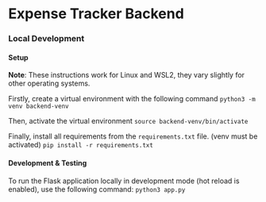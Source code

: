 # Expense Tracker Backend

### Local Development

#### Setup

**Note**: These instructions work for Linux and WSL2, they vary slightly for other operating systems.

Firstly, create a virtual environment with the following command
`python3 -m venv backend-venv`

Then, activate the virtual environment
`source backend-venv/bin/activate`

Finally, install all requirements from the `requirements.txt` file. (venv must be activated)
`pip install -r requirements.txt`

#### Development & Testing

To run the Flask application locally in development mode (hot reload is enabled), use the following command:
`python3 app.py`

